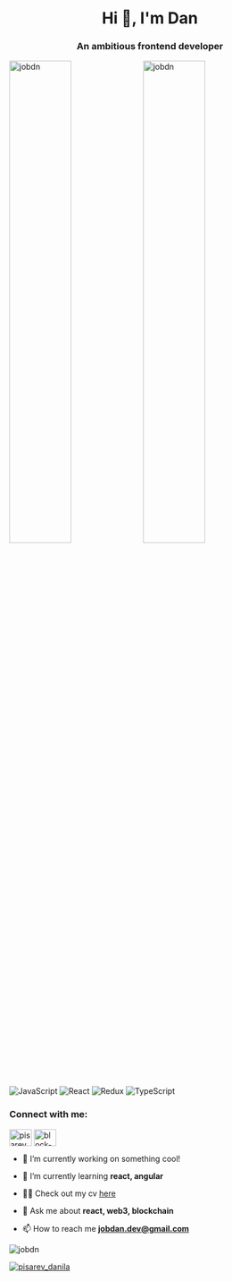 <h1 align="center">Hi 👋, I'm Dan</h1>
<h3 align="center">An ambitious frontend developer</h3>

<img align="left" width="47%" src="https://github-readme-stats.vercel.app/api?username=jobdn&show_icons=true&locale=en" alt="jobdn" />
<img align="left" width="47%" src="https://github-readme-stats.vercel.app/api/top-langs?username=jobdn&show_icons=true&locale=en&layout=compact" alt="jobdn" />

![JavaScript](https://img.shields.io/badge/javascript-%23323330.svg?style=for-the-badge&logo=javascript&logoColor=%23F7DF1E)
![React](https://img.shields.io/badge/react-%2320232a.svg?style=for-the-badge&logo=react&logoColor=%2361DAFB)
![Redux](https://img.shields.io/badge/redux-%23593d88.svg?style=for-the-badge&logo=redux&logoColor=white)
![TypeScript](https://img.shields.io/badge/typescript-%23007ACC.svg?style=for-the-badge&logo=typescript&logoColor=white)

<h3>Connect with me:</h3>

<p align="left">
<a href="https://twitter.com/pisarev_danila" target="blank"><img align="center" src="https://raw.githubusercontent.com/rahuldkjain/github-profile-readme-generator/master/src/images/icons/Social/twitter.svg" alt="pisarev_danila" height="30" width="40" /></a>
<a href="https://linkedin.com/in/block-dan" target="blank"><img align="center" src="https://raw.githubusercontent.com/rahuldkjain/github-profile-readme-generator/master/src/images/icons/Social/linked-in-alt.svg" alt="block-dan" height="30" width="40" /></a>
</p>

- 🔭 I’m currently working on something cool!

- 🌱 I’m currently learning **react, angular**

- 👨‍💻 Check out my cv [here](https://rxresu.me/danstuding/pisarev-danila-frontend-dev)

- 💬 Ask me about **react, web3, blockchain**

- 📫 How to reach me **jobdan.dev@gmail.com**

<p align="left"> <img src="https://komarev.com/ghpvc/?username=jobdn&label=Profile%20views&color=0e75b6&style=flat" alt="jobdn" /> </p>

<p align="left"> <a href="https://twitter.com/pisarev_danila" target="blank"><img src="https://img.shields.io/twitter/follow/pisarev_danila?logo=twitter&style=for-the-badge" alt="pisarev_danila" /></a> </p>

